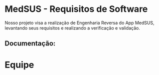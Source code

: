 # MedSUS - Requisitos de Software

Nosso projeto visa a realização de Engenharia Reversa do App MedSUS, levantando seus requisitos e realizando a verificação e validação.

## Documentação:

# Equipe